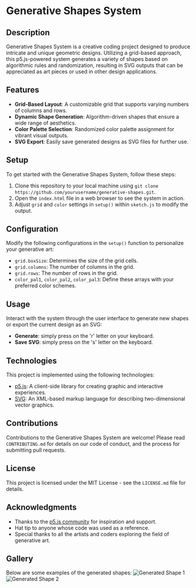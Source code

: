 # Generative Shapes System

## Description
Generative Shapes System is a creative coding project designed to produce intricate and unique geometric designs. Utilizing a grid-based approach, this p5.js-powered system generates a variety of shapes based on algorithmic rules and randomization, resulting in SVG outputs that can be appreciated as art pieces or used in other design applications.

## Features
- **Grid-Based Layout**: A customizable grid that supports varying numbers of columns and rows.
- **Dynamic Shape Generation**: Algorithm-driven shapes that ensure a wide range of aesthetics.
- **Color Palette Selection**: Randomized color palette assignment for vibrant visual outputs.
- **SVG Export**: Easily save generated designs as SVG files for further use.

## Setup
To get started with the Generative Shapes System, follow these steps:
1. Clone this repository to your local machine using `git clone https://github.com/yourusername/generative-shapes.git`.
2. Open the `index.html` file in a web browser to see the system in action.
3. Adjust `grid` and `color` settings in `setup()` within `sketch.js` to modify the output.

## Configuration
Modify the following configurations in the `setup()` function to personalize your generative art:
- `grid.boxSize`: Determines the size of the grid cells.
- `grid.columns`: The number of columns in the grid.
- `grid.rows`: The number of rows in the grid.
- `color_pal1`, `color_pal2`, `color_pal3`: Define these arrays with your preferred color schemes.

## Usage
Interact with the system through the user interface to generate new shapes or export the current design as an SVG:
- **Generate**: simply press on the 'r' letter on your keyboard.
- **Save SVG**: simply press on the 's' letter on the keyboard.

## Technologies
This project is implemented using the following technologies:
- [p5.js](https://p5js.org/): A client-side library for creating graphic and interactive experiences.
- [SVG](https://developer.mozilla.org/en-US/docs/Web/SVG): An XML-based markup language for describing two-dimensional vector graphics.

## Contributions
Contributions to the Generative Shapes System are welcome! Please read `CONTRIBUTING.md` for details on our code of conduct, and the process for submitting pull requests.

## License
This project is licensed under the MIT License - see the `LICENSE.md` file for details.

## Acknowledgments
- Thanks to the [p5.js community](https://p5js.org/community/) for inspiration and support.
- Hat tip to anyone whose code was used as a reference.
- Special thanks to all the artists and coders exploring the field of generative art.

## Gallery
Below are some examples of the generated shapes:
![Generated Shape 1](path/to/image1.png)
![Generated Shape 2](path/to/image2.png)

